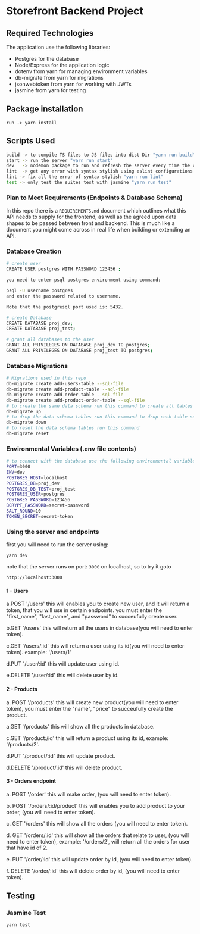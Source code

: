 # Storefront Backend Project

## Required Technologies

The application use the following libraries:

- Postgres for the database
- Node/Express for the application logic
- dotenv from yarn for managing environment variables
- db-migrate from yarn for migrations
- jsonwebtoken from yarn for working with JWTs
- jasmine from yarn for testing

## Package installation

`run -> yarn install `

## Scripts Used

```sh
build -> to compile TS files to JS files into dist Dir "yarn run build"
start -> run the server "yarn run start"
dev   -> nodemon package to run and refresh the server every time the code changed and saved "yarn run dev"
lint  -> get any error with syntax stylish using eslint configurations "yarn run lint"
lint -> fix all the error of syntax stylish "yarn run lint"
test -> only test the suites test with jasmine "yarn run test"
```

### Plan to Meet Requirements (Endpoints & Database Schema)

In this repo there is a `REQUIREMENTS.md` document which outlines what this API needs to supply for the frontend, as well as the agreed upon data shapes to be passed between front and backend. This is much like a document you might come across in real life when building or extending an API.

### Database Creation

```sh
# create user
CREATE USER postgres WITH PASSWORD 123456 ;

you need to enter psql postgres environment using command:

psql -U username postgres
and enter the password related to username.

Note that the postgresql port used is: 5432.

# create Database
CREATE DATABASE proj_dev;
CREATE DATABASE proj_test;

# grant all databases to the user
GRANT ALL PRIVILEGES ON DATABASE proj_dev TO postgres;
GRANT ALL PRIVILEGES ON DATABASE proj_test TO postgres;
```

### Database Migrations

```sh
# Migrations used in this repo
db-migrate create add-users-table --sql-file
db-migrate create add-product-table --sql-file
db-migrate create add-order-table --sql-file
db-migrate create add-product-order-table --sql-file
# to create the same data schema run this command to create all tables
db-migrate up
# to drop the data schema tables run this command to drop each table separately
db-migrate down
# to reset the data schema tables run this command
db-migrate reset
```

### Environmental Variables (.env file contents)

```sh
# to connect with the database use the following environmental variables
PORT=3000
ENV=dev
POSTGRES_HOST=localhost
POSTGRES_DB=proj_dev
POSTGRES_DB_TEST=proj_test
POSTGRES_USER=postgres
POSTGRES_PASSWORD=123456
BCRYPT_PASSWORD=secret-password
SALT_ROUND=10
TOKEN_SECRET=secret-token
```

### Using the server and endpoints

first you will need to run the server using:

```
yarn dev
```

note that the server runs on port: `3000` on localhost, so to try it goto

```
http://localhost:3000

```

#### 1 - Users

a.POST '/users' this will enables you to create new user, and it will return a token, that you will use in certain endpoints.
you must enter the "first_name", "last_name", and "password" to succeufully create user.

b.GET '/users' this will return all the users in database(you will need to enter token).

c.GET '/users/:id' this will return a user using its id(you will need to enter token).
example: '/users/1'

d.PUT '/user/:id' this will update user using id.

e.DELETE '/user/:id' this will delete user by id.

#### 2 - Products

a. POST '/products' this will create new product(you will need to enter token), you must enter the "name", "price" to succeufully create the product.

a.GET '/products' this will show all the products in database.

c.GET '/product:/id' this will return a product using its id, example: '/products/2'.

d.PUT '/product/:id' this will update product.

d.DELETE '/product/:id' this will delete product.

#### 3 - Orders endpoint

a. POST '/order' this will make order, (you will need to enter token).

b. POST '/orders/:id/product' this will enables you to add product to your order, (you will need to enter token).

c. GET '/orders' this will show all the orders (you will need to enter token).

d. GET '/orders/:id' this will show all the orders that relate to user, (you will need to enter token), example: '/orders/2', will return all the orders for user that have id of 2.

e. PUT '/order/:id' this will update order by id, (you will need to enter token).

f. DELETE '/order/:id' this will delete order by id, (you will need to enter token).

## Testing

### Jasmine Test

```
yarn test

```
